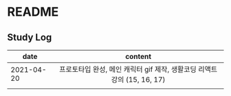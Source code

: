 # README

## Study Log

| date       |                           content                            |
| ---------- | :----------------------------------------------------------: |
| 2021-04-20 | 프로토타입 완성, 메인 캐릭터 gif 제작, 생활코딩 리액트 강의 (15, 16, 17) |
|            |                                                              |